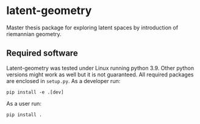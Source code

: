 # latent-geometry
Master thesis package for exploring latent spaces by introduction of riemannian geometry.

## Required software

Latent-geometry was tested under Linux running python 3.9. Other python versions might work as well but it is not guaranteed. All required packages are enclosed in `setup.py`. As a developer run:

```console
pip install -e .[dev]
```

As a user run:
```console
pip install .
```